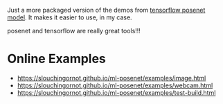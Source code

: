 Just a more packaged version of the demos 
from [tensorflow posenet model](https://github.com/tensorflow/tfjs-models/tree/master/posenet).
It makes it easier to use, in my case.

posenet and tensorflow are really great tools!!!

# Online Examples
- https://slouchingornot.github.io/ml-posenet/examples/image.html
- https://slouchingornot.github.io/ml-posenet/examples/webcam.html
- https://slouchingornot.github.io/ml-posenet/examples/test-build.html